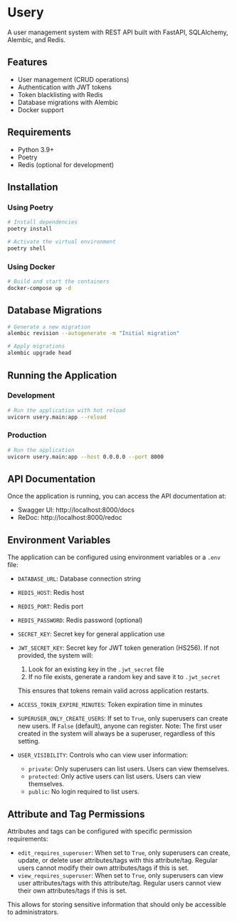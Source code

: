 # Usery

A user management system with REST API built with FastAPI, SQLAlchemy, Alembic, and Redis.

## Features

- User management (CRUD operations)
- Authentication with JWT tokens
- Token blacklisting with Redis
- Database migrations with Alembic
- Docker support

## Requirements

- Python 3.9+
- Poetry
- Redis (optional for development)

## Installation

### Using Poetry

```bash
# Install dependencies
poetry install

# Activate the virtual environment
poetry shell
```

### Using Docker

```bash
# Build and start the containers
docker-compose up -d
```

## Database Migrations

```bash
# Generate a new migration
alembic revision --autogenerate -m "Initial migration"

# Apply migrations
alembic upgrade head
```

## Running the Application

### Development

```bash
# Run the application with hot reload
uvicorn usery.main:app --reload
```

### Production

```bash
# Run the application
uvicorn usery.main:app --host 0.0.0.0 --port 8000
```

## API Documentation

Once the application is running, you can access the API documentation at:

- Swagger UI: http://localhost:8000/docs
- ReDoc: http://localhost:8000/redoc

## Environment Variables

The application can be configured using environment variables or a `.env` file:

- `DATABASE_URL`: Database connection string
- `REDIS_HOST`: Redis host
- `REDIS_PORT`: Redis port
- `REDIS_PASSWORD`: Redis password (optional)
- `SECRET_KEY`: Secret key for general application use
- `JWT_SECRET_KEY`: Secret key for JWT token generation (HS256). If not provided, the system will:
  1. Look for an existing key in the `.jwt_secret` file
  2. If no file exists, generate a random key and save it to `.jwt_secret`
  
  This ensures that tokens remain valid across application restarts.
- `ACCESS_TOKEN_EXPIRE_MINUTES`: Token expiration time in minutes
- `SUPERUSER_ONLY_CREATE_USERS`: If set to `True`, only superusers can create new users. If `False` (default), anyone can register. Note: The first user created in the system will always be a superuser, regardless of this setting.
- `USER_VISIBILITY`: Controls who can view user information:
  - `private`: Only superusers can list users. Users can view themselves.
  - `protected`: Only active users can list users. Users can view themselves.
  - `public`: No login required to list users.

## Attribute and Tag Permissions

Attributes and tags can be configured with specific permission requirements:

- `edit_requires_superuser`: When set to `True`, only superusers can create, update, or delete user attributes/tags with this attribute/tag. Regular users cannot modify their own attributes/tags if this is set.
- `view_requires_superuser`: When set to `True`, only superusers can view user attributes/tags with this attribute/tag. Regular users cannot view their own attributes/tags if this is set.

This allows for storing sensitive information that should only be accessible to administrators.